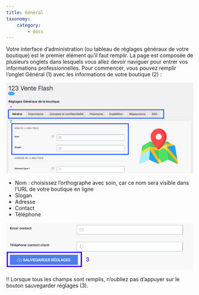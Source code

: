 ```yaml
---
title: Général
taxonomy:
    category:
        - docs
---
```


Votre interface d’administration (ou tableau de réglages généraux de votre boutique) est le premier élément qu’il faut remplir. 
La page est composée de plusieurs onglets dans lesquels vous allez devoir naviguer pour entrer vos informations professionnelles. Pour commencer, vous pouvez remplir l’onglet Général (1) avec les informations de votre boutique (2) :

![reglages-generaux-guide-123venteflash](reglages-generaux-guide-123venteflash.png)


- Nom : choisissez l’orthographe avec soin, car ce nom sera visible dans l’URL de votre boutique en ligne
- Slogan
- Adresse
- Contact
- Téléphone

![reglage-generaux-guide-123venteflash](reglage-generaux-guide-123venteflash.png)


!! Lorsque tous les champs sont remplis, n’oubliez pas d’appuyer sur le bouton sauvegarder réglages (3).
